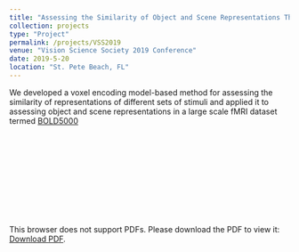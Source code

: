 ```yaml
---
title: "Assessing the Similarity of Object and Scene Representations Through Cross-Validated Voxel Encoding Models"
collection: projects
type: "Project"
permalink: /projects/VSS2019
venue: "Vision Science Society 2019 Conference"
date: 2019-5-20
location: "St. Pete Beach, FL"
---
```


We developed a voxel encoding model-based method for assessing the similarity of representations of different sets of stimuli and applied it to assessing object and scene representations in a large scale fMRI dataset termed [BOLD5000](https://bold5000.github.io/)

<object data="/files/blauch_VSS2019_objects-scenes_poster.pdf" type="application/pdf" width="700px" height="400px">
    <embed src="http://nblauch.github.io/files/blauch_VSS2019_objects-scenes_poster.pdf">
        <p>This browser does not support PDFs. Please download the PDF to view it: <a href="http://nblauch.github.io/files/blauch_VSS2019_objects-scenes_poster.pdf">Download PDF</a>.</p>
    </embed>
</object>
